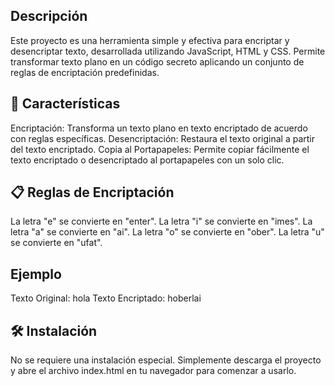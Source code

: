 ## Descripción
Este proyecto es una herramienta simple y efectiva para encriptar y desencriptar texto, desarrollada utilizando JavaScript, HTML y CSS. Permite transformar texto plano en un código secreto aplicando un conjunto de reglas de encriptación predefinidas.

## 🧩 Características
Encriptación: Transforma un texto plano en texto encriptado de acuerdo con reglas específicas.
Desencriptación: Restaura el texto original a partir del texto encriptado.
Copia al Portapapeles: Permite copiar fácilmente el texto encriptado o desencriptado al portapapeles con un solo clic.
## 📋 Reglas de Encriptación
La letra "e" se convierte en "enter".
La letra "i" se convierte en "imes".
La letra "a" se convierte en "ai".
La letra "o" se convierte en "ober".
La letra "u" se convierte en "ufat".
## Ejemplo
Texto Original: hola
Texto Encriptado: hoberlai
## 🛠️ Instalación
No se requiere una instalación especial. Simplemente descarga el proyecto y abre el archivo index.html en tu navegador para comenzar a usarlo.

